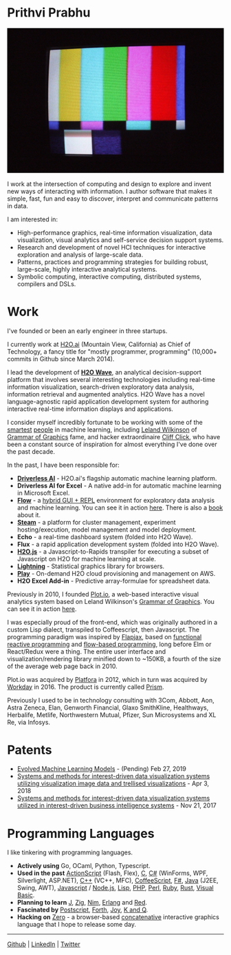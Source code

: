 
# Prithvi Prabhu

<img alt='El P' src='elp.jpeg'/>

I work at the intersection of computing and design to explore and invent new ways of interacting with information. I author software that makes it simple, fast, fun and easy to discover, interpret and communicate patterns in data.

I am interested in:

- High-performance graphics, real-time information visualization, data visualization, visual analytics and self-service decision support systems.
- Research and development of novel HCI techniques for interactive exploration and analysis of large-scale data.
- Patterns, practices and programming strategies for building robust, large-scale, highly interactive analytical systems.
- Symbolic computing, interactive computing, distributed systems, compilers and DSLs.

# Work

I've founded or been an early engineer in three startups.

I currently work at [H2O.ai](https://h2o.ai) (Mountain View, California) as Chief of Technology, a fancy title for "mostly programmer, programming" (10,000+ commits in Github since March 2014).

I lead the development of **[H2O Wave](https://www.h2o.ai/products/h2o-wave/)**, an analytical decision-support platform that involves several interesting technologies including real-time information visualization, search-driven exploratory data analysis, information retrieval and augmented analytics. H2O Wave has a novel language-agnostic rapid application development system for authoring interactive real-time information displays and applications.

I consider myself incredibly fortunate to be working with some of the [smartest](https://youtu.be/xAhWaveAYV5_PY?t=23) [people](https://twitter.com/CrunchingData/status/1187627135952769029) in machine learning, including [Leland Wilkinson](https://en.wikipedia.org/wiki/Leland_Wilkinson) of [Grammar of Graphics](https://www.springer.com/gp/book/9780387245447) fame, and hacker extraordinaire [Cliff Click](https://www.infoq.com/profile/Cliff-Click/), who have been a constant source of inspiration for almost everything I've done over the past decade.

In the past, I have been responsible for:

- **[Driverless AI](https://www.h2o.ai/products/h2o-driverless-ai/)** - H2O.ai's flagship automatic machine learning platform.
- **Driverless AI for Excel** - A native add-in for automatic machine learning in Microsoft Excel.
- **[Flow](https://github.com/h2oai/h2o-flow)** - a [hybrid GUI + REPL](https://www.h2o.ai/blog/introducing-flow/) environment for exploratory data analysis and machine learning. You can see it in action [here](https://www.youtube.com/results?search_query=h2o+flow). There is also a [book](https://www.oreilly.com/library/view/practical-machine-learning/9781491964590/) about it.
- **[Steam](http://docs.h2o.ai/steam/latest-stable/index.html)** - a platform for cluster management, experiment hosting/execution, model management and model deployment.
- **Echo** - a real-time dashboard system (folded into H2O Wave).
- **Flux** - a rapid application development system (folded into H2O Wave).
- **[H2O.js](https://github.com/h2oai/h2o.js)** - a Javascript-to-Rapids transpiler for executing a subset of Javascript on H2O for machine learning at scale.
- **[Lightning](https://github.com/h2oai/lightning)** - Statistical graphics library for browsers.
- **[Play](http://play.h2o.ai/)** - On-demand H2O cloud provisioning and management on AWS.
- **H2O Excel Add-in** - Predictive array-formulae for spreadsheet data.


Previously in 2010, I founded [Plot.io](https://twitter.com/plot_io), a web-based interactive visual analytics system based on Leland Wilkinson's [Grammar of Graphics](https://www.springer.com/gp/book/9780387245447). You can see it in action [here](https://www.youtube.com/playlist?list=PLuJkLL3TgZXYRDcRxKL-Z0FFUEUmAs0US).

I was especially proud of the front-end, which was originally authored in a custom Lisp dialect, transpiled to Coffeescript, then Javascript. The programming paradigm was inspired by [Flapjax](https://www.flapjax-lang.org/), based on [functional reactive programming](https://wiki.haskell.org/Functional_Reactive_Programming) and [flow-based programming](https://en.wikipedia.org/wiki/Flow-based_programming), long before Elm or React/Redux were a thing. The entire user interface and visualization/rendering library minified down to ~150KB, a fourth of the size of the average web page back in 2010.

Plot.io was acquired by [Platfora](https://platfora.com/) in 2012, which in turn was acquired by [Workday](https://www.workday.com/) in 2016. The product is currently called [Prism](https://www.workday.com/en-us/products/analytics-reporting/overview.html).

Previously I used to be in technology consulting with 3Com, Abbott, Aon, Astra Zeneca, Elan, Genworth Financial, Glaxo SmithKline, Healthways, Herbalife, Metlife, Northwestern Mutual, Pfizer, Sun Microsystems and XL Re, via Infosys.


# Patents

- [Evolved Machine Learning Models](https://patents.google.com/patent/US20190295000A1/en?oq=USPTO+16%2f287%2c189) - (Pending) Feb 27, 2019
- [Systems and methods for interest-driven data visualization systems utilizing visualization image data and trellised visualizations](https://patents.google.com/patent/US9934299B2/en?oq=US9934299B2) - Apr 3, 2018
- [Systems and methods for interest-driven data visualization systems utilized in interest-driven business intelligence systems](https://patents.google.com/patent/US9824127B2/en?oq=US9824127B2) - Nov 21, 2017

# Programming Languages

I like tinkering with programming languages.

- **Actively using** Go, OCaml, Python, Typescript.
- **Used in the past** [ActionScript](https://en.wikipedia.org/wiki/ActionScript) (Flash, Flex), [C](http://www.open-std.org/jtc1/sc22/wg14/), [C#](https://docs.microsoft.com/en-us/dotnet/csharp/) (WinForms, WPF, Silverlight, ASP.NET), [C++](https://isocpp.org/) (VC++, MFC), [CoffeeScript](https://coffeescript.org/), [F#](https://fsharp.org/), [Java](https://www.jwz.org/doc/java.html) (J2EE, Swing, AWT), [Javascript](https://developer.mozilla.org/en-US/docs/Web/JavaScript) / [Node.js](https://nodejs.org/en/), [Lisp](http://www.paulgraham.com/rootsoflisp.html), [PHP](https://www.php.net/), [Perl](https://www.perl.org/), [Ruby](https://www.ruby-lang.org/en/), [Rust](https://www.rust-lang.org/), [Visual Basic](https://en.wikipedia.org/wiki/Visual_Basic).
- **Planning to learn** [J](https://www.jsoftware.com/#/), [Zig](https://ziglang.org/), [Nim](https://nim-lang.org/), [Erlang](https://www.erlang.org/) and [Red](https://www.red-lang.org/).
- **Fascinated by** [Postscript](https://en.wikipedia.org/wiki/PostScript), [Forth](https://forth-standard.org/), [Joy](http://joy-lang.org/), [K and Q](https://code.kx.com/q/learn/startingkdb/language/).
- **Hacking on** [Zero](https://zero-lang.org/) - a browser-based [concatenative](https://concatenative.org/) interactive graphics language that I hope to release some day.

___

[Github](https://github.com/lo5) | [LinkedIn](https://www.linkedin.com/in/prithviprabhu/) | [Twitter](https://twitter.com/CrunchingData)
